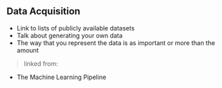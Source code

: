 ## Data Acquisition

- Link to lists of publicly available datasets
- Talk about generating your own data
- The way that you represent the data is as important or more than the amount

> linked from:
- The Machine Learning Pipeline

